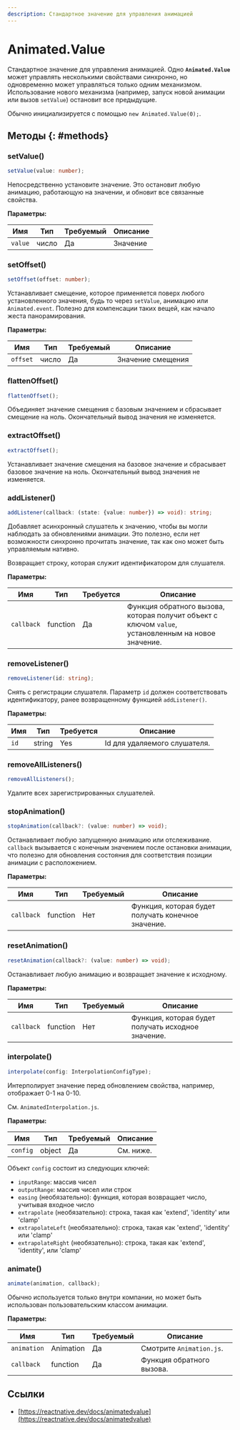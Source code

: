 ```yaml
---
description: Стандартное значение для управления анимацией
---
```


# Animated.Value

Стандартное значение для управления анимацией. Одно **`Animated.Value`** может управлять несколькими свойствами синхронно, но одновременно может управляться только одним механизмом. Использование нового механизма (например, запуск новой анимации или вызов `setValue`) остановит все предыдущие.

Обычно инициализируется с помощью `new Animated.Value(0);`.

## Методы {: #methods}

### setValue()

```ts
setValue(value: number);
```

Непосредственно установите значение. Это остановит любую анимацию, работающую на значении, и обновит все связанные свойства.

**Параметры:**

| Имя     | Тип   | Требуемый | Описание |
| ------- | ----- | --------- | -------- |
| `value` | число | Да        | Значение |

### setOffset()

```ts
setOffset(offset: number);
```

Устанавливает смещение, которое применяется поверх любого установленного значения, будь то через `setValue`, анимацию или `Animated.event`. Полезно для компенсации таких вещей, как начало жеста панорамирования.

**Параметры:**

| Имя      | Тип   | Требуемый | Описание          |
| -------- | ----- | --------- | ----------------- |
| `offset` | число | Да        | Значение смещения |

### flattenOffset()

```ts
flattenOffset();
```

Объединяет значение смещения с базовым значением и сбрасывает смещение на ноль. Окончательный вывод значения не изменяется.

### extractOffset()

```ts
extractOffset();
```

Устанавливает значение смещения на базовое значение и сбрасывает базовое значение на ноль. Окончательный вывод значения не изменяется.

### addListener()

```ts
addListener(callback: (state: {value: number}) => void): string;
```

Добавляет асинхронный слушатель к значению, чтобы вы могли наблюдать за обновлениями анимации. Это полезно, если нет возможности синхронно прочитать значение, так как оно может быть управляемым нативно.

Возвращает строку, которая служит идентификатором для слушателя.

**Параметры:**

| Имя        | Тип      | Требуется | Описание                                                                                            |
| ---------- | -------- | --------- | --------------------------------------------------------------------------------------------------- |
| `callback` | function | Да        | Функция обратного вызова, которая получит объект с ключом `value`, установленным на новое значение. |

### removeListener()

```ts
removeListener(id: string);
```

Снять с регистрации слушателя. Параметр `id` должен соответствовать идентификатору, ранее возвращенному функцией `addListener()`.

**Параметры:**

| Имя  | Тип    | Требуется | Описание                     |
| ---- | ------ | --------- | ---------------------------- |
| `id` | string | Yes       | Id для удаляемого слушателя. |

### removeAllListeners()

```ts
removeAllListeners();
```

Удалите всех зарегистрированных слушателей.

### stopAnimation()

```ts
stopAnimation(callback?: (value: number) => void);
```

Останавливает любую запущенную анимацию или отслеживание. `callback` вызывается с конечным значением после остановки анимации, что полезно для обновления состояния для соответствия позиции анимации с расположением.

**Параметры:**

| Имя        | Тип      | Требуемый | Описание                                           |
| ---------- | -------- | --------- | -------------------------------------------------- |
| `callback` | function | Нет       | Функция, которая будет получать конечное значение. |

### resetAnimation()

```ts
resetAnimation(callback?: (value: number) => void);
```

Останавливает любую анимацию и возвращает значение к исходному.

**Параметры:**

| Имя        | Тип      | Требуемый | Описание                                           |
| ---------- | -------- | --------- | -------------------------------------------------- |
| `callback` | function | Нет       | Функция, которая будет получать исходное значение. |

### interpolate()

```ts
interpolate(config: InterpolationConfigType);
```

Интерполирует значение перед обновлением свойства, например, отображает 0-1 на 0-10.

См. `AnimatedInterpolation.js`.

**Параметры:**

| Имя      | Тип    | Требуемый | Описание  |
| -------- | ------ | --------- | --------- |
| `config` | object | Да        | См. ниже. |

Объект `config` состоит из следующих ключей:

-   `inputRange`: массив чисел
-   `outputRange`: массив чисел или строк
-   `easing` (необязательно): функция, которая возвращает число, учитывая входное число
-   `extrapolate` (необязательно): строка, такая как 'extend', 'identity' или 'clamp'
-   `extrapolateLeft` (необязательно): строка, такая как 'extend', 'identity' или 'clamp'
-   `extrapolateRight` (необязательно): строка, такая как 'extend', 'identity', или 'clamp'

### animate()

```ts
animate(animation, callback);
```

Обычно используется только внутри компании, но может быть использован пользовательским классом анимации.

**Параметры:**

| Имя         | Тип       | Требуемый | Описание                  |
| ----------- | --------- | --------- | ------------------------- |
| `animation` | Animation | Да        | Смотрите `Animation.js`.  |
| `callback`  | function  | Да        | Функция обратного вызова. |

## Ссылки

-   [https://reactnative.dev/docs/animatedvalue](https://reactnative.dev/docs/animatedvalue)
